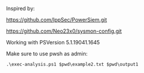 Inspired by:

https://github.com/IppSec/PowerSiem.git 

https://github.com/Neo23x0/sysmon-config.git 

Working with PSVersion  5.1.19041.1645

Make sure to use pwsh as admin:

`.\exec-analysis.ps1 $pwd\example2.txt $pwd\output1`

